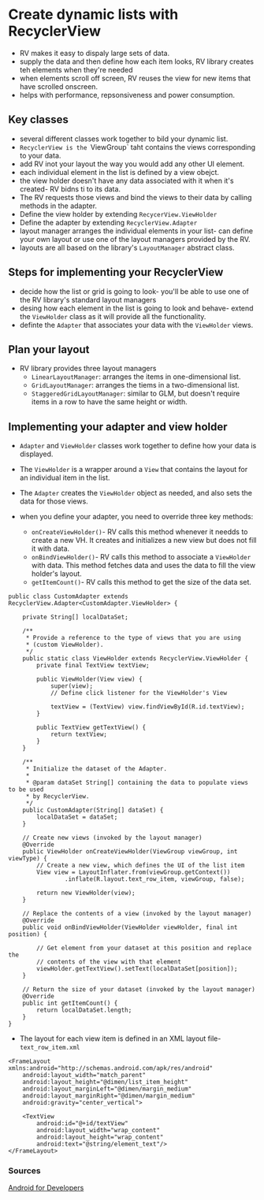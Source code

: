# Create dynamic lists with RecyclerView

- RV makes it easy to dispaly large sets of data.
- supply the data and then define how each item looks, RV library creates teh elements when they're needed
- when elements scroll off screen, RV reuses the view for new items that have scrolled onscreen.
- helps with performance, repsonsiveness and power consumption.

## Key classes

- several different classes work together to bild your dynamic list.
- `RecyclerView is the `ViewGroup` taht contains the views corresponding to your data.
- add RV inot your layout the way you would add any other UI element.
- each individual element in the list is defined by a view obejct.
- the view holder doesn't have any data associated with it when it's created- RV bidns ti to its data.
- The RV requests those views and bind the views to their data by calling methods in the adapter.
- Define the view holder by extending `RecycerView.ViewHolder`
- Define the adapter by extending `RecyclerView.Adapter`
- layout manager arranges the individual elements in your list- can define your own layout or use one of the layout managers provided by the RV.
- layouts are all based on the library's `LayoutManager` abstract class.

## Steps for implementing your RecyclerView

- decide how the list or grid is going to look- you'll be able to use one of the RV library's standard layout managers
- desing how each element in the list is going to look and behave- extend the `ViewHolder` class as it will provide all the functionality.
- definte the `Adapter` that associates your data with the `ViewHolder` views.


## Plan your layout

- RV library provides three layout managers
  - `LinearLayoutManager`: arranges the items in one-dimensional list.
  - `GridLayoutManager`: arranges the tiems in a two-dimensional list.
  - `StaggeredGridLayoutManager`: similar to GLM, but doesn't require items in a row to have the same height or width.

## Implementing your adapter and view holder

- `Adapter` and `ViewHolder` classes work together to define how your data is displayed.
- The `ViewHolder` is a wrapper around a `View` that contains the layout for an individual item in the list.
- The `Adapter` creates the `ViewHolder` object as needed, and also sets the data for those views.

- when you define your adapter, you need to override three key methods:
  - `onCreateViewHolder()`- RV calls this method whenever it needds to create a new VH. It creates and initializes a new view but does not fill it with data.
  - `onBindViewHolder()`- RV calls this method to associate a `ViewHolder` with data. This method fetches data and uses the data to fill the view holder's layout.
  - `getItemCount()`- RV calls this method to get the size of the data set.

```
public class CustomAdapter extends RecyclerView.Adapter<CustomAdapter.ViewHolder> {

    private String[] localDataSet;

    /**
     * Provide a reference to the type of views that you are using
     * (custom ViewHolder).
     */
    public static class ViewHolder extends RecyclerView.ViewHolder {
        private final TextView textView;

        public ViewHolder(View view) {
            super(view);
            // Define click listener for the ViewHolder's View

            textView = (TextView) view.findViewById(R.id.textView);
        }

        public TextView getTextView() {
            return textView;
        }
    }

    /**
     * Initialize the dataset of the Adapter.
     *
     * @param dataSet String[] containing the data to populate views to be used
     * by RecyclerView.
     */
    public CustomAdapter(String[] dataSet) {
        localDataSet = dataSet;
    }

    // Create new views (invoked by the layout manager)
    @Override
    public ViewHolder onCreateViewHolder(ViewGroup viewGroup, int viewType) {
        // Create a new view, which defines the UI of the list item
        View view = LayoutInflater.from(viewGroup.getContext())
                .inflate(R.layout.text_row_item, viewGroup, false);

        return new ViewHolder(view);
    }

    // Replace the contents of a view (invoked by the layout manager)
    @Override
    public void onBindViewHolder(ViewHolder viewHolder, final int position) {

        // Get element from your dataset at this position and replace the
        // contents of the view with that element
        viewHolder.getTextView().setText(localDataSet[position]);
    }

    // Return the size of your dataset (invoked by the layout manager)
    @Override
    public int getItemCount() {
        return localDataSet.length;
    }
}

```

- The layout for each view item is defined in an XML layout file- `text_row_item.xml`

```
<FrameLayout xmlns:android="http://schemas.android.com/apk/res/android"
    android:layout_width="match_parent"
    android:layout_height="@dimen/list_item_height"
    android:layout_marginLeft="@dimen/margin_medium"
    android:layout_marginRight="@dimen/margin_medium"
    android:gravity="center_vertical">

    <TextView
        android:id="@+id/textView"
        android:layout_width="wrap_content"
        android:layout_height="wrap_content"
        android:text="@string/element_text"/>
</FrameLayout>

```

### Sources

[Android for Developers](https://developer.android.com/guide/topics/ui/layout/recyclerview#java)  